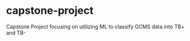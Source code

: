 # capstone-project
Capstone Project focusing on utilizing ML to classify GCMS data into TB+ and TB-
